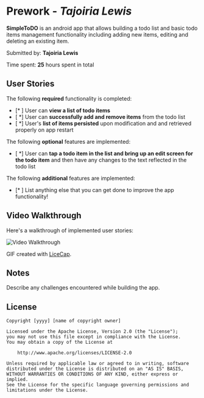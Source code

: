 # Prework - *Tajoiria Lewis*

**SimpleToDO** is an android app that allows building a todo list and basic todo items management functionality including adding new items, editing and deleting an existing item.

Submitted by: **Tajoiria Lewis**

Time spent: **25** hours spent in total

## User Stories

The following **required** functionality is completed:

* [* ] User can **view a list of todo items**
* [ *] User can **successfully add and remove items** from the todo list
* [ *] User's **list of items persisted** upon modification and and retrieved properly on app restart

The following **optional** features are implemented:

* [ *] User can **tap a todo item in the list and bring up an edit screen for the todo item** and then have any changes to the text reflected in the todo list

The following **additional** features are implemented:

* [* ] List anything else that you can get done to improve the app functionality!

## Video Walkthrough

Here's a walkthrough of implemented user stories:

<img src='http://i.imgur.com/link/to/your/gif/file.gif' title='Video Walkthrough' width='' alt='Video Walkthrough' />

GIF created with [LiceCap](http://www.cockos.com/licecap/).

## Notes

Describe any challenges encountered while building the app.

## License

    Copyright [yyyy] [name of copyright owner]

    Licensed under the Apache License, Version 2.0 (the "License");
    you may not use this file except in compliance with the License.
    You may obtain a copy of the License at

        http://www.apache.org/licenses/LICENSE-2.0

    Unless required by applicable law or agreed to in writing, software
    distributed under the License is distributed on an "AS IS" BASIS,
    WITHOUT WARRANTIES OR CONDITIONS OF ANY KIND, either express or implied.
    See the License for the specific language governing permissions and
    limitations under the License.
